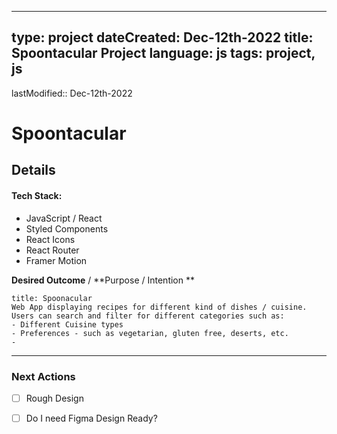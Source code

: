 
---

type: project
dateCreated: Dec-12th-2022
title: Spoontacular Project
language: js
tags: project, js
---
lastModified::  Dec-12th-2022


# Spoontacular





## Details

#### Tech Stack: 

-  JavaScript / React
-  Styled Components
- React Icons
- React Router
- Framer Motion


**Desired Outcome** / **Purpose / Intention **

```ad-abstract
title: Spoonacular
Web App displaying recipes for different kind of dishes / cuisine. 
Users can search and filter for different categories such as:
- Different Cuisine types
- Preferences - such as vegetarian, gluten free, deserts, etc.
- 
```


_________

### Next Actions

- [ ]  Rough Design
- [ ] Do I need Figma Design Ready?
 





